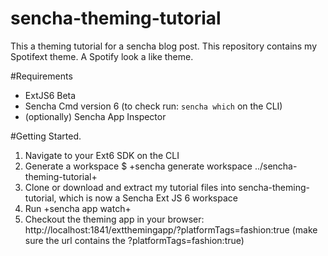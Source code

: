 # sencha-theming-tutorial
This a theming tutorial for a sencha blog post. This repository contains my Spotifext theme. A Spotify look a like theme.

#Requirements
* ExtJS6 Beta
* Sencha Cmd version 6 (to check run: `sencha which` on the CLI)
* (optionally) Sencha App Inspector

#Getting Started.

1. Navigate to your Ext6 SDK on the CLI
2. Generate a workspace
<from-ext6-folder>$ +sencha generate workspace ../sencha-theming-tutorial+
3. Clone or download and extract my tutorial files into sencha-theming-tutorial, which is now a Sencha Ext JS 6 workspace
4. Run +sencha app watch+
5. Checkout the theming app in your browser: http://localhost:1841/extthemingapp/?platformTags=fashion:true
(make sure the url contains the ?platformTags=fashion:true)

